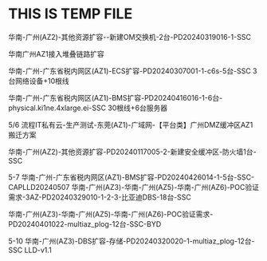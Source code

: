 # THIS IS TEMP FILE

华南-广州(AZ2)-其他资源扩容--新建OM交换机-2台-PD20240319016-1-SSC

华南广州AZ1接入堆叠链路扩容

华南-广州-广东省税内网区(AZ1)-ECS扩容-PD20240307001-1-c6s-5台-SSC 3台网络设备+10根线

华南-广州-广东省税内网区(AZ1)-BMS扩容-PD20240416016-1-6台-physical.ki1ne.4xlarge.ei-SSC  30根线+6台服务器

5/6
流程IT私有云-生产测试-东莞(AZ1)-广域网-【平台类】广州DMZ缓冲区AZ1搬迁方案

华南-广州(AZ2)-其他资源扩容-PD20240117005-2-新建安全缓冲区-防火墙1台-SSC

5-7
华南-广州-广东省税内网区(AZ1)-BMS扩容-PD20240426014-1-5台-SSC-CAPLLD20240507
华南-广州(AZ3)-华南-广州(AZ5)-华南-广州(AZ6)-POC验证需求-3AZ-PD20240329010-1-2-3-比亚迪DBS-18台-SSC

华南-广州(AZ3)-华南-广州(AZ5)-华南-广州(AZ6)-POC验证需求-PD20240401022-multiaz_plog-12台-SSC-BYD

5-10
华南-广州(AZ3)-DBS扩容-存储-PD20240320020-1-multiaz_plog-12台-SSC LLD-v1.1
